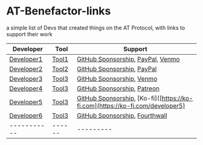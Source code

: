 # AT-Benefactor-links
a simple list of Devs that created things on the AT Protocol, with links to support their work

| Developer | Tool | Support |
|-----------|------|---------|
| [Developer1](https://bsky.app/profile/developer1.bsky.app) | [Tool1](https://www.tool1.com) | [GitHub Sponsorship](https://github.com/sponsors/developer1), [PayPal](https://paypal.me/developer1), [Venmo](https://venmo.com/developer1) |
| [Developer2](https://bsky.app/profile/developer2.bsky.app) | [Tool2](https://www.tool2.com) | [GitHub Sponsorship](https://github.com/sponsors/developer2), [PayPal](https://paypal.me/developer2) |
| [Developer3](https://bsky.app/profile/developer3.bsky.app) | [Tool3](https://www.tool3.com) | [GitHub Sponsorship](https://github.com/sponsors/developer3), [Venmo](https://venmo.com/developer3) |
| [Developer4](https://bsky.app/profile/developer4.bsky.app) | [Tool3](https://www.tool3.com) | [GitHub Sponsorship](https://github.com/sponsors/developer4), [Patreon](https://www.patreon.com/developer4) |
| [Developer5](https://bsky.app/profile/developer5.bsky.app) | [Tool3](https://www.tool3.com) | [GitHub Sponsorship](https://github.com/sponsors/developer5), [Ko-fi]([https://ko-fi.com](https://ko-fi.com/developer5) |
| [Developer6](https://bsky.app/profile/developer6.bsky.app) | [Tool3](https://www.tool3.com) | [GitHub Sponsorship](https://github.com/sponsors/developer6), [Fourthwall](https://developer6.fourthwall.com) |
|-----------|------|---------|
